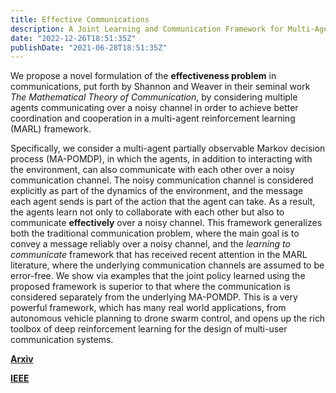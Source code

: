 ```yaml
---
title: Effective Communications
description: A Joint Learning and Communication Framework for Multi-Agent Reinforcement Learning Over Noisy Channels
date: "2022-12-26T18:51:35Z"
publishDate: "2021-06-28T18:51:35Z"
---
```


We propose a novel formulation of the **effectiveness problem** in communications, put forth by Shannon and Weaver in their seminal work *The Mathematical Theory of Communication*, by considering multiple agents communicating over a noisy channel in order to achieve better coordination and cooperation in a multi-agent reinforcement learning (MARL) framework.

<!--more-->

Specifically, we consider a multi-agent partially observable Markov decision process (MA-POMDP), in which the agents, in addition to interacting with the environment, can also communicate with each other over a noisy communication channel. 
The noisy communication channel is considered explicitly as part of the dynamics of the environment, and the message each agent sends is part of the action that the agent can take. 
As a result, the agents learn not only to collaborate with each other but also to communicate **effectively** over a noisy channel. 
This framework generalizes both the traditional communication problem, where the main goal is to convey a message reliably over a noisy channel, and the *learning to communicate* framework that has received recent attention in the MARL literature, where the underlying communication channels are assumed to be error-free. 
We show via examples that the joint policy learned using the proposed framework is superior to that where the communication is considered separately from the underlying MA-POMDP. 
This is a very powerful framework, which has many real world applications, from autonomous vehicle planning to drone swarm control, and opens up the rich toolbox of deep reinforcement learning for the design of multi-user communication systems.

[**Arxiv**](https://arxiv.org/abs/2101.10369v2)

[**IEEE**](https://ieeexplore.ieee.org/abstract/document/9466501)
